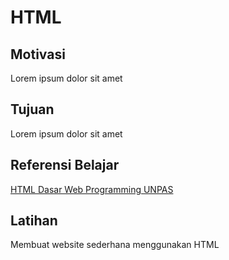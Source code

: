 # HTML

## Motivasi

Lorem ipsum dolor sit amet

## Tujuan

Lorem ipsum dolor sit amet

## Referensi Belajar

[HTML Dasar Web Programming UNPAS](https://www.youtube.com/playlist?list=PLFIM0718LjIVuONHysfOK0ZtiqUWvrx4F)

## Latihan

Membuat website sederhana menggunakan HTML
